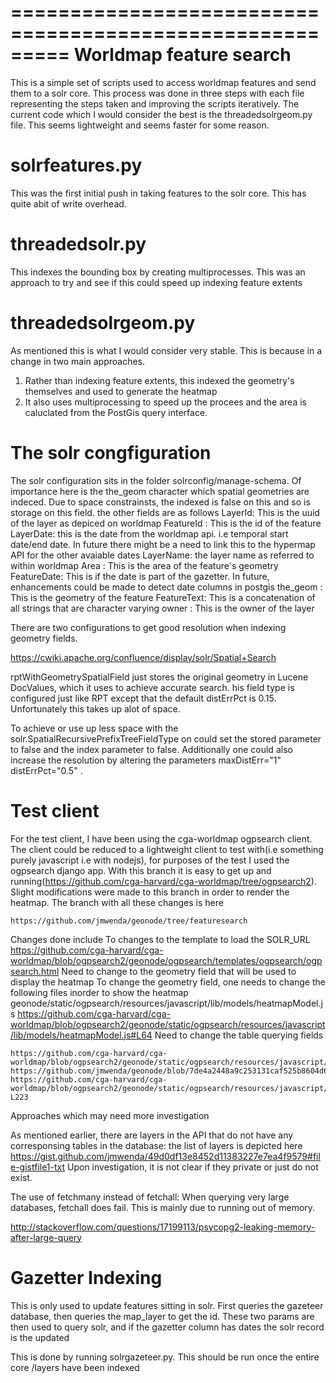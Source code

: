 =========================================================
Worldmap feature search
========================================================

This is a simple set of scripts used to access worldmap features and send them to a solr core.
This process was done in three steps with each file representing the steps taken and improving the scripts iteratively.
The current code which I would consider the best is the threadedsolrgeom.py file. This seems lightweight and seems faster for some reason.

solrfeatures.py
===================
This was the first initial push in taking features to the solr core. This has quite abit of write overhead. 

threadedsolr.py
===================
This indexes the bounding box by creating multiprocesses. This was an approach to try and see if this could speed up indexing feature extents

threadedsolrgeom.py
====================
As mentioned this is what I would consider very stable. This is because in a change in two main approaches.
1. Rather than indexing feature extents, this indexed the geometry's themselves and used to generate the heatmap
2. It also uses multiprocessing to speed up the procees and the area is caluclated from the PostGis query interface.


The solr congfiguration
============================
The solr configuration sits in the folder solrconfig/manage-schema. Of importance here is the the_geom character which spatial geometries are indeced. 
Due to space constrainsts, the indexed is false on this and so is storage on this field. the other fields are as follows
    LayerId: This is the uuid of the layer as depiced on worldmap
    FeatureId : This is the id of the feature
    LayerDate: this is the date from the worldmap api. i.e temporal start date/end date. In future there might be a need to link this to the hypermap API for the other avaiable dates
    LayerName: the layer name as referred to within worldmap
    Area : This is the area of the feature's geometry
    FeatureDate: This is if the date is part of the gazetter. In future, enhancements could be made to detect date columns in postgis
    the_geom : This is the geometry of the feature
    FeatureText: This is a concatenation of all strings that are character varying
    owner : This is the owner of the layer

There are two configurations to get good resolution when indexing geometry fields.

https://cwiki.apache.org/confluence/display/solr/Spatial+Search

rptWithGeometrySpatialField just stores the original geometry in Lucene DocValues, which it uses to achieve accurate search. his field type is configured just like RPT except that the default distErrPct is 0.15. Unfortunately this takes up alot of space.

To achieve or use up less space with the solr.SpatialRecursivePrefixTreeFieldType on could set the stored parameter to false and the index parameter to false. Additionally one could also increase the resolution by altering the parameters maxDistErr="1" distErrPct="0.5" . 

Test client
================================
For the test client, I have been using the cga-worldmap ogpsearch client. The client could be reduced to a lightweight client to test with(i.e something purely javascript i.e with nodejs), for purposes of the test I used the ogpsearch django app. With this
branch it is easy to get up and running(https://github.com/cga-harvard/cga-worldmap/tree/ogpsearch2). Slight modifications were made to this branch in order to render
the heatmap. The branch with all these changes is here

    https://github.com/jmwenda/geonode/tree/featuresearch

Changes done include
To changes to the template to load the SOLR_URL
https://github.com/cga-harvard/cga-worldmap/blob/ogpsearch2/geonode/ogpsearch/templates/ogpsearch/ogpsearch.html
Need to change to the geometry field that will be used to display the heatmap
To change the geometry field, one needs to change the following files inorder to show the heatmap
    geonode/static/ogpsearch/resources/javascript/lib/models/heatmapModel.js
    https://github.com/cga-harvard/cga-worldmap/blob/ogpsearch2/geonode/static/ogpsearch/resources/javascript/lib/models/heatmapModel.js#L64
Need to change the table querying fields

    https://github.com/cga-harvard/cga-worldmap/blob/ogpsearch2/geonode/static/ogpsearch/resources/javascript/lib/solr.js#L135
    https://github.com/jmwenda/geonode/blob/7de4a2448a9c253131caf525b8604d6a7cba6b3a/geonode/static/ogpsearch/resources/javascript/lib/views/searchResultsTable.js
    https://github.com/cga-harvard/cga-worldmap/blob/ogpsearch2/geonode/static/ogpsearch/resources/javascript/lib/solr.js#L220-L223

Approaches which may need more investigation

As mentioned earlier, there are layers in the API that do not have any corresponsing tables in the database: the list of layers is depicted here
    https://gist.github.com/jmwenda/49d0df13e8452d11383227e7ea4f9579#file-gistfile1-txt
Upon investigation, it is not clear if they private or just do not exist.

The use of fetchmany instead of fetchall:
    When querying very large databases, fetchall does fail. This is mainly due to running out of memory.
    
   http://stackoverflow.com/questions/17199113/psycopg2-leaking-memory-after-large-query

Gazetter Indexing
=================================
This is only used to update features sitting in solr. First queries the gazeteer database, then queries the map_layer to get the id.
These two params are then used to query solr, and if the gazetter column has dates the solr record is the updated

This is done by running solrgazeteer.py. This should be run once the entire core /layers have been indexed

